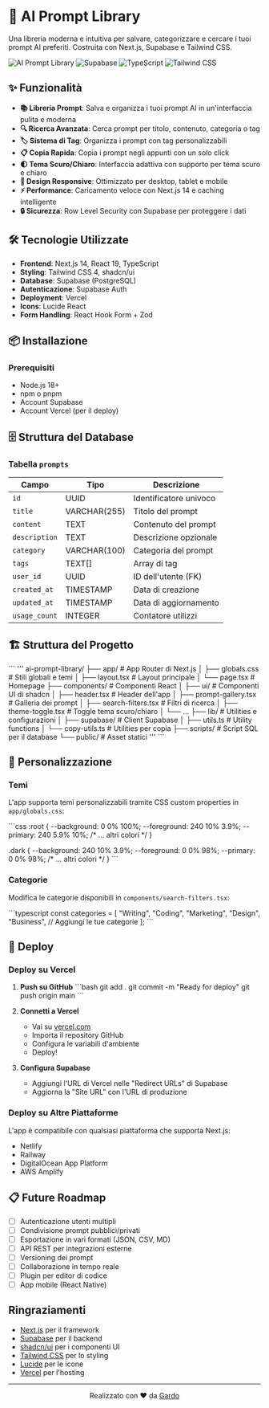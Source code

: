 # 🤖 AI Prompt Library

Una libreria moderna e intuitiva per salvare, categorizzare e cercare i tuoi prompt AI preferiti. Costruita con Next.js, Supabase e Tailwind CSS.

![AI Prompt Library](https://img.shields.io/badge/Next.js-14-black?style=for-the-badge&logo=next.js)
![Supabase](https://img.shields.io/badge/Supabase-3ECF8E?style=for-the-badge&logo=supabase&logoColor=white)
![TypeScript](https://img.shields.io/badge/TypeScript-007ACC?style=for-the-badge&logo=typescript&logoColor=white)
![Tailwind CSS](https://img.shields.io/badge/Tailwind_CSS-38B2AC?style=for-the-badge&logo=tailwind-css&logoColor=white)

## ✨ Funzionalità

- **📚 Libreria Prompt**: Salva e organizza i tuoi prompt AI in un'interfaccia pulita e moderna
- **🔍 Ricerca Avanzata**: Cerca prompt per titolo, contenuto, categoria o tag
- **🏷️ Sistema di Tag**: Organizza i prompt con tag personalizzabili
- **📋 Copia Rapida**: Copia i prompt negli appunti con un solo click
- **🌓 Tema Scuro/Chiaro**: Interfaccia adattiva con supporto per tema scuro e chiaro
- **📱 Design Responsive**: Ottimizzato per desktop, tablet e mobile
- **⚡ Performance**: Caricamento veloce con Next.js 14 e caching intelligente
- **🔒 Sicurezza**: Row Level Security con Supabase per proteggere i dati

## 🛠️ Tecnologie Utilizzate

- **Frontend**: Next.js 14, React 19, TypeScript
- **Styling**: Tailwind CSS 4, shadcn/ui
- **Database**: Supabase (PostgreSQL)
- **Autenticazione**: Supabase Auth
- **Deployment**: Vercel
- **Icons**: Lucide React
- **Form Handling**: React Hook Form + Zod

## 📦 Installazione

### Prerequisiti

- Node.js 18+ 
- npm o pnpm
- Account Supabase
- Account Vercel (per il deploy)


## 🗄️ Struttura del Database

### Tabella `prompts`

| Campo | Tipo | Descrizione |
|-------|------|-------------|
| `id` | UUID | Identificatore univoco |
| `title` | VARCHAR(255) | Titolo del prompt |
| `content` | TEXT | Contenuto del prompt |
| `description` | TEXT | Descrizione opzionale |
| `category` | VARCHAR(100) | Categoria del prompt |
| `tags` | TEXT[] | Array di tag |
| `user_id` | UUID | ID dell'utente (FK) |
| `created_at` | TIMESTAMP | Data di creazione |
| `updated_at` | TIMESTAMP | Data di aggiornamento |
| `usage_count` | INTEGER | Contatore utilizzi |

## 🏗️ Struttura del Progetto

\`\`\`
'''
ai-prompt-library/
├── app/                   # App Router di Next.js
│   ├── globals.css        # Stili globali e temi
│   ├── layout.tsx         # Layout principale
│   └── page.tsx           # Homepage
├── components/            # Componenti React
│   ├── ui/                # Componenti UI di shadcn
│   ├── header.tsx         # Header dell'app
│   ├── prompt-gallery.tsx # Galleria dei prompt
│   ├── search-filters.tsx # Filtri di ricerca
│   ├── theme-toggle.tsx   # Toggle tema scuro/chiaro
│   └── ...
├── lib/                   # Utilities e configurazioni
│   ├── supabase/          # Client Supabase
│   ├── utils.ts           # Utility functions
│   └── copy-utils.ts      # Utilities per copia
├── scripts/               # Script SQL per il database
└── public/                # Asset statici
'''
\`\`\`

## 🎨 Personalizzazione

### Temi

L'app supporta temi personalizzabili tramite CSS custom properties in `app/globals.css`:

\`\`\`css
:root {
  --background: 0 0% 100%;
  --foreground: 240 10% 3.9%;
  --primary: 240 5.9% 10%;
  /* ... altri colori */
}

.dark {
  --background: 240 10% 3.9%;
  --foreground: 0 0% 98%;
  --primary: 0 0% 98%;
  /* ... altri colori */
}
\`\`\`

### Categorie

Modifica le categorie disponibili in `components/search-filters.tsx`:

\`\`\`typescript
const categories = [
  "Writing",
  "Coding", 
  "Marketing",
  "Design",
  "Business",
  // Aggiungi le tue categorie
];
\`\`\`

## 🚀 Deploy

### Deploy su Vercel

1. **Push su GitHub**
   \`\`\`bash
   git add .
   git commit -m "Ready for deploy"
   git push origin main
   \`\`\`

2. **Connetti a Vercel**
   - Vai su [vercel.com](https://vercel.com)
   - Importa il repository GitHub
   - Configura le variabili d'ambiente
   - Deploy!

3. **Configura Supabase**
   - Aggiungi l'URL di Vercel nelle "Redirect URLs" di Supabase
   - Aggiorna la "Site URL" con l'URL di produzione

### Deploy su Altre Piattaforme

L'app è compatibile con qualsiasi piattaforma che supporta Next.js:
- Netlify
- Railway
- DigitalOcean App Platform
- AWS Amplify


## 📋 Future Roadmap

- [ ] Autenticazione utenti multipli
- [ ] Condivisione prompt pubblici/privati
- [ ] Esportazione in vari formati (JSON, CSV, MD)
- [ ] API REST per integrazioni esterne
- [ ] Versioning dei prompt
- [ ] Collaborazione in tempo reale
- [ ] Plugin per editor di codice
- [ ] App mobile (React Native)

## Ringraziamenti

- [Next.js](https://nextjs.org/) per il framework
- [Supabase](https://supabase.com/) per il backend
- [shadcn/ui](https://ui.shadcn.com/) per i componenti UI
- [Tailwind CSS](https://tailwindcss.com/) per lo styling
- [Lucide](https://lucide.dev/) per le icone
- [Vercel](https://vercel.com/) per l'hosting


---

<div align="center">
  <p>Realizzato con ❤️ da <a href="https://github.com/tuo-username">Gardo</a></p>
</div>
